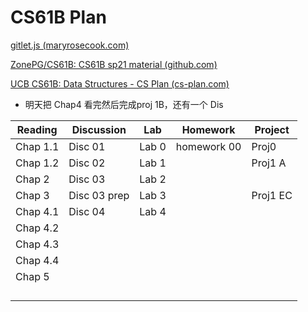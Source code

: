 # CS61B Plan

[gitlet.js (maryrosecook.com)](http://gitlet.maryrosecook.com/docs/gitlet.html) 

[ZonePG/CS61B: CS61B sp21 material (github.com)](https://github.com/ZonePG/CS61B/tree/main) 

[UCB CS61B: Data Structures - CS Plan (cs-plan.com)](https://cs-plan.com/CS基础/课程推荐/算法基础/UCBCS61B/) 



- 明天把 Chap4 看完然后完成proj 1B，还有一个 Dis

| Reading  | Discussion   | Lab   | Homework    | Project  |
| -------- | ------------ | ----- | ----------- | -------- |
| Chap 1.1 | Disc 01      | Lab 0 | homework 00 | Proj0    |
| Chap 1.2 | Disc 02      | Lab 1 |             | Proj1 A  |
| Chap 2   | Disc 03      | Lab 2 |             |          |
| Chap 3   | Disc 03 prep | Lab 3 |             | Proj1 EC |
| Chap 4.1 | Disc 04      | Lab 4 |             |          |
| Chap 4.2 |              |       |             |          |
| Chap 4.3 |              |       |             |          |
| Chap 4.4 |              |       |             |          |
| Chap 5   |              |       |             |          |
|          |              |       |             |          |
|          |              |       |             |          |
|          |              |       |             |          |
|          |              |       |             |          |

